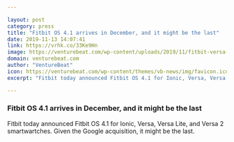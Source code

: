 ```yaml
---

layout: post
category: press
title: "Fitbit OS 4.1 arrives in December, and it might be the last"
date: 2019-11-13 14:07:41
link: https://vrhk.co/33Ke9Hn
image: https://venturebeat.com/wp-content/uploads/2019/11/fitbit-versa-2-fitbit-os-41.jpg?w=1200&strip=all
domain: venturebeat.com
author: "VentureBeat"
icon: https://venturebeat.com/wp-content/themes/vb-news/img/favicon.ico
excerpt: "Fitbit today announced Fitbit OS 4.1 for Ionic, Versa, Versa Lite, and Versa 2 smartwartches. Given the Google acquisition, it might be the last."

---
```


### Fitbit OS 4.1 arrives in December, and it might be the last

Fitbit today announced Fitbit OS 4.1 for Ionic, Versa, Versa Lite, and Versa 2 smartwartches. Given the Google acquisition, it might be the last.